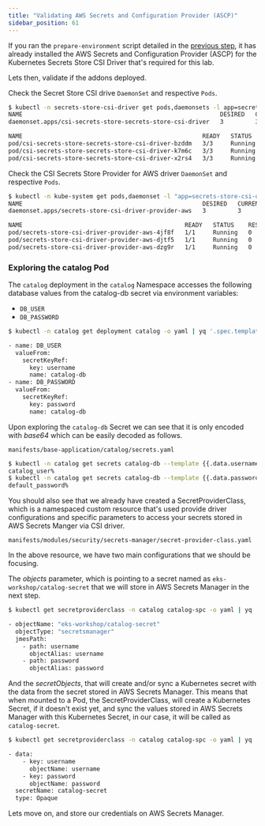 ```yaml
---
title: "Validating AWS Secrets and Configuration Provider (ASCP)"
sidebar_position: 61
---
```


If you ran the `prepare-environment` script detailed in the [previous step](./index.md), it has already installed the AWS Secrets and Configuration Provider (ASCP) for the Kubernetes Secrets Store CSI Driver that's required for this lab.

Lets then, validate if the addons deployed.

Check the Secret Store CSI drive `DaemonSet` and respective `Pods`.

```bash
$ kubectl -n secrets-store-csi-driver get pods,daemonsets -l app=secrets-store-csi-driver
NAME                                                        DESIRED   CURRENT   READY   UP-TO-DATE   AVAILABLE   NODE SELECTOR            AGE
daemonset.apps/csi-secrets-store-secrets-store-csi-driver   3         3         3       3            3           kubernetes.io/os=linux   3m57s

NAME                                                   READY   STATUS    RESTARTS   AGE
pod/csi-secrets-store-secrets-store-csi-driver-bzddm   3/3     Running   0          3m57s
pod/csi-secrets-store-secrets-store-csi-driver-k7m6c   3/3     Running   0          3m57s
pod/csi-secrets-store-secrets-store-csi-driver-x2rs4   3/3     Running   0          3m57s
```

Check the CSI Secrets Store Provider for AWS driver `DaemonSet` and respective `Pods`.

```bash
$ kubectl -n kube-system get pods,daemonset -l "app=secrets-store-csi-driver-provider-aws"  
NAME                                                   DESIRED   CURRENT   READY   UP-TO-DATE   AVAILABLE   NODE SELECTOR            AGE
daemonset.apps/secrets-store-csi-driver-provider-aws   3         3         3       3            3           kubernetes.io/os=linux   2m3s

NAME                                              READY   STATUS    RESTARTS   AGE
pod/secrets-store-csi-driver-provider-aws-4jf8f   1/1     Running   0          2m2s
pod/secrets-store-csi-driver-provider-aws-djtf5   1/1     Running   0          2m2s
pod/secrets-store-csi-driver-provider-aws-dzg9r   1/1     Running   0          2m2s
```

### Exploring the catalog Pod

The `catalog` deployment in the `catalog` Namespace accesses the following database values from the catalog-db secret via environment variables:

* `DB_USER`
* `DB_PASSWORD`

```bash
$ kubectl -n catalog get deployment catalog -o yaml | yq '.spec.template.spec.containers[] | .env'

- name: DB_USER
  valueFrom:
    secretKeyRef:
      key: username
      name: catalog-db
- name: DB_PASSWORD
  valueFrom:
    secretKeyRef:
      key: password
      name: catalog-db
```

Upon exploring the `catalog-db` Secret we can see that it is only encoded with *base64* which can be easily decoded as follows.

```file
manifests/base-application/catalog/secrets.yaml
```

```bash
$ kubectl -n catalog get secrets catalog-db --template {{.data.username}} | base64 -d
catalog_user%                                                                                                                                                                                                   
$ kubectl -n catalog get secrets catalog-db --template {{.data.password}} | base64 -d
default_password% 
```

You should also see that we already have created a SecretProviderClass, which is a namespaced custom resource that's used provide driver configurations and specific parameters to access your secrets stored in AWS Secrets Manger via CSI driver.

```file
manifests/modules/security/secrets-manager/secret-provider-class.yaml
```

In the above resource, we have two main configurations that we should be focusing.

The *objects* parameter, which is pointing to a secret named as `eks-workshop/catalog-secret` that we will store in AWS Secrets Manager in the next step.

```bash
$ kubectl get secretproviderclass -n catalog catalog-spc -o yaml | yq '.spec.parameters.objects'

- objectName: "eks-workshop/catalog-secret"
  objectType: "secretsmanager"
  jmesPath:
    - path: username
      objectAlias: username
    - path: password
      objectAlias: password
```

And the *secretObjects*, that will create and/or sync a Kubernetes secret with the data from the secret stored in AWS Secrets Manager. This means that when mounted to a Pod, the SecretProviderClass, will create a Kubernetes Secret, if it doesn't exist yet, and sync the values stored in AWS Secrets Manager with this Kubernetes Secret, in our case, it will be called as `catalog-secret`.

```bash
$ kubectl get secretproviderclass -n catalog catalog-spc -o yaml | yq '.spec.secretObjects'

- data:
    - key: username
      objectName: username
    - key: password
      objectName: password
  secretName: catalog-secret
  type: Opaque
```

Lets move on, and store our credentials on AWS Secrets Manager.
